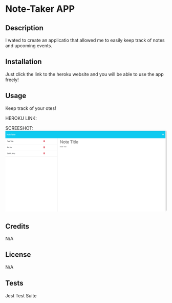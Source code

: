 # Note-Taker APP

## Description 
I wated to create an applicatio that allowed me to easily keep track of notes and upcoming events.

## Installation 
Just click the link to the heroku website and you will be able to use the app freely!

## Usage
Keep track of your otes!

HEROKU LINK:

SCREESHOT:
![notetaker](/public/assets/images/notetaker%20ss.png)

## Credits
N/A

## License 
N/A 

## Tests 
Jest Test Suite
